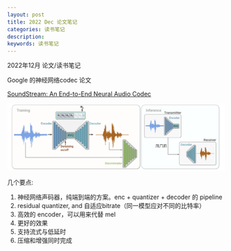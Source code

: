 ```yaml
---
layout: post
title: 2022 Dec 论文笔记
categories: 读书笔记
description: 
keywords: 读书笔记
---
```

2022年12月 论文/读书笔记

Google 的神经网络codec 论文

[SoundStream: An End-to-End Neural Audio Codec](https://arxiv.org/pdf/2107.03312.pdf)

<div style="text-align: center"><img src="https://github.com/Liu-Feng-deeplearning/Liu-Feng-deeplearning.github.io/blob/master/images/posts/2022/2022-12-27-papers-codec.png?raw=true" width="600" /></div>


几个要点: 
1. 神经网络声码器，纯端到端的方案。enc + quantizer + decoder 的 pipeline
2. residual quantizer, and 自适应bitrate（同一模型应对不同的比特率）
3. 高效的 encoder，可以用来代替 mel 
4. 更好的效果
5. 支持流式与低延时
6. 压缩和增强同时完成